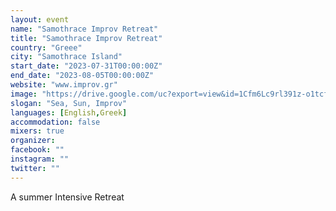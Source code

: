 ```yaml
---
layout: event
name: "Samothrace Improv Retreat"
title: "Samothrace Improv Retreat"
country: "Greee"
city: "Samothrace Island"
start_date: "2023-07-31T00:00:00Z"
end_date: "2023-08-05T00:00:00Z"
website: "www.improv.gr"
image: "https://drive.google.com/uc?export=view&id=1Cfm6Lc9rl391z-o1tcflQaYoahI350be"
slogan: "Sea, Sun, Improv"
languages: [English,Greek]
accommodation: false
mixers: true
organizer: 
facebook: ""
instagram: ""
twitter: ""
---
```


A summer Intensive Retreat 

